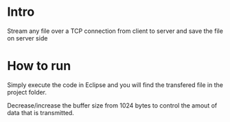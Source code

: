 # Intro
Stream any file over a TCP connection from client to server and save the file on server side

# How to run
Simply execute the code in Eclipse and you will find the transfered file in the project folder.

Decrease/increase the buffer size from 1024 bytes to control the amout of data that is transmitted.

